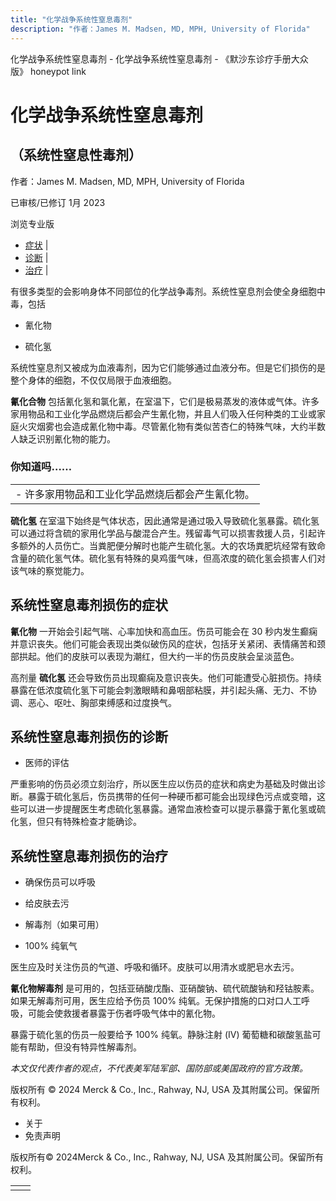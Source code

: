 ```yaml
---
title: "化学战争系统性窒息毒剂"
description: "作者：James M. Madsen, MD, MPH, University of Florida"
---
```


﻿化学战争系统性窒息毒剂 \- 化学战争系统性窒息毒剂 \- 《默沙东诊疗手册大众版》 honeypot link

# 化学战争系统性窒息毒剂

## （系统性窒息性毒剂）

作者：James M. Madsen, MD, MPH, University of Florida

已审核/已修订 1月 2023

浏览专业版

- [症状](#症状_v43459936_zh) \|
- [诊断](#诊断_v43459941_zh) \|
- [治疗](#治疗_v43459947_zh) \|

有很多类型的会影响身体不同部位的化学战争毒剂。系统性窒息剂会使全身细胞中毒，包括

- 氰化物

- 硫化氢


系统性窒息剂又被成为血液毒剂，因为它们能够通过血液分布。但是它们损伤的是整个身体的细胞，不仅仅局限于血液细胞。

**氰化合物** 包括氰化氢和氯化氰，在室温下，它们是极易蒸发的液体或气体。许多家用物品和工业化学品燃烧后都会产生氰化物，并且人们吸入任何种类的工业或家庭火灾烟雾也会造成氰化物中毒。尽管氰化物有类似苦杏仁的特殊气味，大约半数人缺乏识别氰化物的能力。

### 你知道吗……

|     |
| --- |
| - 许多家用物品和工业化学品燃烧后都会产生氰化物。 |

**硫化氢** 在室温下始终是气体状态，因此通常是通过吸入导致硫化氢暴露。硫化氢可以通过将含硫的家用化学品与酸混合产生。残留毒气可以损害救援人员，引起许多额外的人员伤亡。当粪肥便分解时也能产生硫化氢。大的农场粪肥坑经常有致命含量的硫化氢气体。硫化氢有特殊的臭鸡蛋气味，但高浓度的硫化氢会损害人们对该气味的察觉能力。

## 系统性窒息毒剂损伤的症状

**氰化物** 一开始会引起气喘、心率加快和高血压。伤员可能会在 30 秒内发生癫痫并意识丧失。他们可能会表现出类似破伤风的症状，包括牙关紧闭、表情痛苦和颈部拱起。他们的皮肤可以表现为潮红，但大约一半的伤员皮肤会呈淡蓝色。

高剂量 **硫化氢** 还会导致伤员出现癫痫及意识丧失。他们可能遭受心脏损伤。持续暴露在低浓度硫化氢下可能会刺激眼睛和鼻咽部粘膜，并引起头痛、无力、不协调、恶心、呕吐、胸部束缚感和过度换气。

## 系统性窒息毒剂损伤的诊断

- 医师的评估


严重影响的伤员必须立刻治疗，所以医生应以伤员的症状和病史为基础及时做出诊断。暴露于硫化氢后，伤员携带的任何一种硬币都可能会出现绿色污点或变暗，这些可以进一步提醒医生考虑硫化氢暴露。通常血液检查可以提示暴露于氰化氢或硫化氢，但只有特殊检查才能确诊。

## 系统性窒息毒剂损伤的治疗

- 确保伤员可以呼吸

- 给皮肤去污

- 解毒剂（如果可用）

- 100% 纯氧气


医生应及时关注伤员的气道、呼吸和循环。皮肤可以用清水或肥皂水去污。

**氰化物解毒剂** 是可用的，包括亚硝酸戊酯、亚硝酸钠、硫代硫酸钠和羟钴胺素。如果无解毒剂可用，医生应给予伤员 100% 纯氧。无保护措施的口对口人工呼吸，可能会使救援者暴露于伤者呼吸气体中的氰化物。

暴露于硫化氢的伤员一般要给予 100% 纯氧。静脉注射 (IV) 葡萄糖和碳酸氢盐可能有帮助，但没有特异性解毒剂。

_本文仅代表作者的观点，不代表美军陆军部、国防部或美国政府的官方政策。_



版权所有 © 2024
Merck & Co., Inc., Rahway, NJ, USA 及其附属公司。保留所有权利。

- 关于
- 免责声明

版权所有© 2024Merck & Co., Inc., Rahway, NJ, USA 及其附属公司。保留所有权利。

|     |     |
| --- | --- |
|  |  |